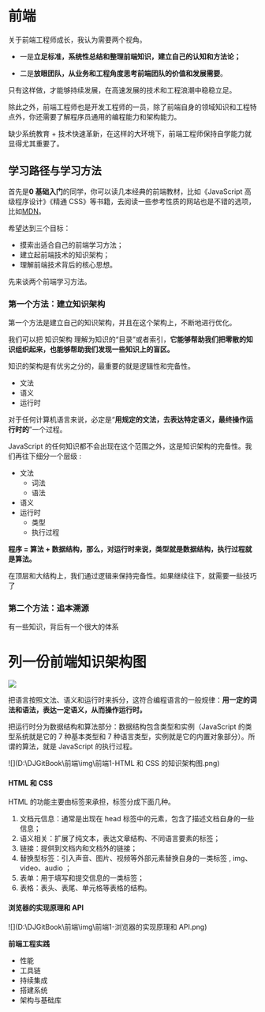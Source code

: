 # 前端

 

关于前端工程师成长，我认为需要两个视角。

+ 一是**立足标准，系统性总结和整理前端知识，建立自己的认知和方法论；**

+ 二是**放眼团队，从业务和工程角度思考前端团队的价值和发展需要**。

只有这样做，才能够持续发展，在高速发展的技术和工程浪潮中稳稳立足。

除此之外，前端工程师也是开发工程师的一员，除了前端自身的领域知识和工程特点外，你还需要了解程序员通用的编程能力和架构能力。

缺少系统教育 + 技术快速革新，在这样的大环境下，前端工程师保持自学能力就显得尤其重要了。



## 学习路径与学习方法

首先是**0 基础入门**的同学，你可以读几本经典的前端教材，比如《JavaScript 高级程序设计》《精通 CSS》等书籍，去阅读一些参考性质的网站也是不错的选项，比如[MDN](https://developer.mozilla.org)。

希望达到三个目标：

- 摸索出适合自己的前端学习方法；
- 建立起前端技术的知识架构；
- 理解前端技术背后的核心思想。

先来谈两个前端学习方法。

### 第一个方法：建立知识架构

第一个方法是建立自己的知识架构，并且在这个架构上，不断地进行优化。

我们可以把 知识架构 理解为知识的“目录”或者索引，**它能够帮助我们把零散的知识组织起来，也能够帮助我们发现一些知识上的盲区。**

知识的架构是有优劣之分的，最重要的就是逻辑性和完备性。

- 文法
- 语义
- 运行时

对于任何计算机语言来说，必定是“**用规定的文法，去表达特定语义，最终操作运行时的**”一个过程。

 JavaScript 的任何知识都不会出现在这个范围之外，这是知识架构的完备性。我们再往下细分一个层级 : 

- 文法
  - 词法
  - 语法
- 语义
- 运行时
  - 类型
  - 执行过程



 **程序 = 算法 + 数据结构，那么，对运行时来说，类型就是数据结构，执行过程就是算法。** 

 在顶层和大结构上，我们通过逻辑来保持完备性。如果继续往下，就需要一些技巧了 

### 第二个方法：追本溯源

 有一些知识，背后有一个很大的体系 

# 列一份前端知识架构图



![](D:\DJGitBook\前端\img\前端1-JavaScript知识架构图.png)

  把语言按照文法、语义和运行时来拆分，这符合编程语言的一般规律：**用一定的词法和语法，表达一定语义，从而操作运行时。** 

把运行时分为数据结构和算法部分：数据结构包含类型和实例（JavaScript 的类型系统就是它的 7 种基本类型和 7 种语言类型，实例就是它的内置对象部分）。所谓的算法，就是 JavaScript 的执行过程。 

![](D:\DJGitBook\前端\img\前端1-HTML 和 CSS 的知识架构图.png)

#### HTML 和 CSS

HTML 的功能主要由标签来承担，标签分成下面几种。

1. 文档元信息：通常是出现在 head 标签中的元素，包含了描述文档自身的一些信息；
2. 语义相关：扩展了纯文本，表达文章结构、不同语言要素的标签；
3. 链接：提供到文档内和文档外的链接；
4. 替换型标签：引入声音、图片、视频等外部元素替换自身的一类标签 , img、video、audio ；
5. 表单：用于填写和提交信息的一类标签；
6. 表格：表头、表尾、单元格等表格的结构。

#### 浏览器的实现原理和 API

![](D:\DJGitBook\前端\img\前端1-浏览器的实现原理和 API.png)

**前端工程实践** 

+ 性能
+ 工具链
+ 持续集成
+ 搭建系统
+ 架构与基础库
